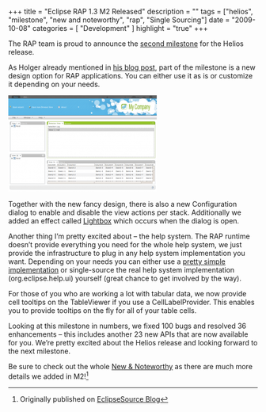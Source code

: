 +++
title = "Eclipse RAP 1.3 M2 Released"
description = ""
tags = ["helios", "milestone", "new and noteworthy", "rap", "Single Sourcing"]
date = "2009-10-08"
categories = [
    "Development"
]
highlight = "true"
+++

The RAP team is proud to announce the [second milestone][1] for the
Helios release.

As Holger already mentioned in [his blog post][2], part of the milestone
is a new design option for RAP applications. You can either use it as is
or customize it depending on your needs.

[![RAP Fancy Design](/blog/es/fancy-300x194.png)][3]

Together with the new fancy design, there is also a new Configuration
dialog to enable and disable the view actions per stack. Additionally we
added an effect called [Lightbox][4] which occurs when the dialog is
open.

Another thing I’m pretty excited about – the help system. The RAP
runtime doesn’t provide everything you need for the whole help system,
we just provide the infrastructure to plug in any help system
implementation you want. Depending on your needs you can either use a
[pretty simple implementation][5] or single-source the real help system
implementation (org.eclipse.help.ui) yourself (great chance to get
involved by the way).

For those of you who are working a lot with tabular data, we now provide
cell tooltips on the TableViewer if you use a CellLabelProvider. This
enables you to provide tooltips on the fly for all of your table cells.

Looking at this milestone in numbers, we fixed 100 bugs and resolved 36
enhancements – this includes another 23 new APIs that are now available
for you. We’re pretty excited about the Helios release and looking
forward to the next milestone.

Be sure to check out the whole [New &amp; Noteworthy][6] as there are
much more details we added in M2![^footnote]

[^footnote]: Originally published on [EclipseSource Blog](https://eclipsesource.com/blogs/2009/10/08/eclipse-rap-1-3-m2-released/)



[1]: https://www.eclipse.org/rap/downloads/
[2]: https://eclipsesource.com/blogs/2009/09/02/new-fancy-rich-ajax-platform-rap-theme/
[3]: https://eclipsesource.com/wp-content/uploads/2009/10/fancy.png
[4]: https://en.wikipedia.org/wiki/Lightbox_(JavaScript)
[5]: https://wiki.eclipse.org/RAP/FAQ#How_to_integrate_the_Eclipse_Help_System_in_a_RAP_application.3F
[6]: https://eclipse.org/rap/

